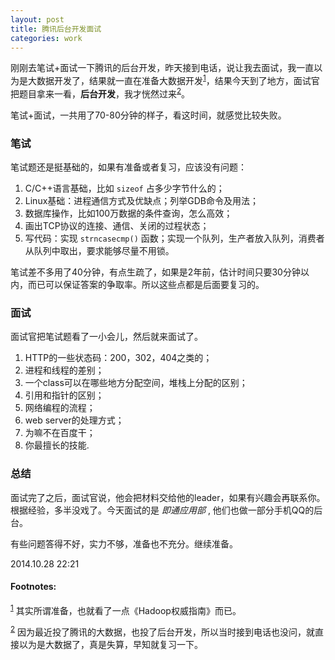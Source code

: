 ```yaml
---
layout: post
title: 腾讯后台开发面试
categories: work
---
```


刚刚去笔试+面试一下腾讯的后台开发，昨天接到电话，说让我去面试，我一直以为是大数据开发了，结果就一直在准备大数据开发<sup><a href="#fn:1" name="fnref:1">1</a></sup>，结果今天到了地方，面试官把题目拿来一看，**后台开发**，我才恍然过来<sup><a href="#fn:2" name="fnref:2">2</a></sup>。

笔试+面试，一共用了70-80分钟的样子，看这时间，就感觉比较失败。

### 笔试 ###

笔试题还是挺基础的，如果有准备或者复习，应该没有问题：

1. C/C++语言基础，比如 `sizeof` 占多少字节什么的；
2. Linux基础：进程通信方式及优缺点；列举GDB命令及用法；
3. 数据库操作，比如100万数据的条件查询，怎么高效；
4. 画出TCP协议的连接、通信、关闭的过程状态；
5. 写代码：实现 `strncasecmp()` 函数；实现一个队列，生产者放入队列，消费者从队列中取出，要求能够尽量不用锁。

笔试差不多用了40分钟，有点生疏了，如果是2年前，估计时间只要30分钟以内，而已可以保证答案的争取率。所以这些点都是后面要复习的。

### 面试 ###

面试官把笔试题看了一小会儿，然后就来面试了。

1. HTTP的一些状态码：200，302，404之类的；
2. 进程和线程的差别；
3. 一个class可以在哪些地方分配空间，堆栈上分配的区别；
4. 引用和指针的区别；
5. 网络编程的流程；
6. web server的处理方式；
7. 为嘛不在百度干；
8. 你最擅长的技能.

### 总结 ###

面试完了之后，面试官说，他会把材料交给他的leader，如果有兴趣会再联系你。根据经验，多半没戏了。今天面试的是 *即通应用部* , 他们也做一部分手机QQ的后台。

有些问题答得不好，实力不够，准备也不充分。继续准备。

2014.10.28 22:21


#### Footnotes: ####

<sup><a href="#fnref:1" name="fn:1">1</a></sup> 其实所谓准备，也就看了一点《Hadoop权威指南》而已。

<sup><a href="#fnref:2" name="fn:2">2</a></sup> 因为最近投了腾讯的大数据，也投了后台开发，所以当时接到电话也没问，就直接以为是大数据了，真是失算，早知就复习一下。
